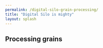 ```yaml
---
permalink: /digital-silo-grain-processing/
title: "Digital Silo is mighty"
layout: splash
---
```


## Processing grains